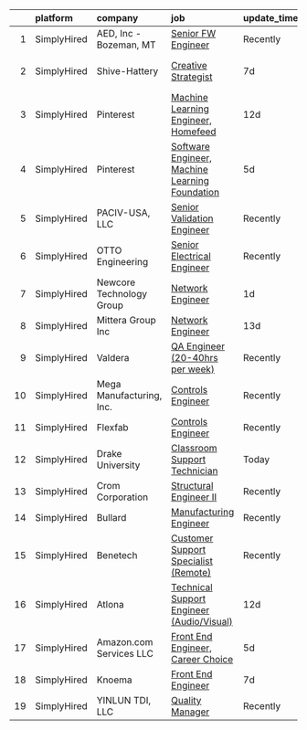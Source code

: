 

|    | platform    | company                  | job                                                                                                                                                        | update_time   | location                        |
|---:|:------------|:-------------------------|:-----------------------------------------------------------------------------------------------------------------------------------------------------------|:--------------|:--------------------------------|
|  1 | SimplyHired | AED, Inc - Bozeman, MT   | [Senior FW Engineer](https://www.simplyhired.com/job/zINmUZXgScoXXgS_gyiF3t60esMGL8VWIM8nJ8Kv2CvxPHXAK-fHew?q=visual+engineer)                             | Recently      | Bozeman, MT                     |
|  2 | SimplyHired | Shive-Hattery            | [Creative Strategist](https://www.simplyhired.com/job/sH9Ny9jAK1ywbNOq5k8IXoABLj1d9z469QE57yo9OurSyuwstfWm3g?q=visual+engineer)                            | 7d            | West Des Moines, IA +1 location |
|  3 | SimplyHired | Pinterest                | [Machine Learning Engineer, Homefeed](https://www.simplyhired.com/job/roy06GuquqD_Nf3roSxh6gDIwJkzuUxyb_eTeO_o81goBVwxNLX5Dg?q=visual+engineer)            | 12d           | Remote                          |
|  4 | SimplyHired | Pinterest                | [Software Engineer, Machine Learning Foundation](https://www.simplyhired.com/job/-er4LmsEOyh0la86mNQ-iNIwSqSCgdl37lQG9R7N3qjaTbrG4aQ3tA?q=visual+engineer) | 5d            | Remote                          |
|  5 | SimplyHired | PACIV-USA, LLC           | [Senior Validation Engineer](https://www.simplyhired.com/job/mySio7mSfU3fLYNP59OjKQ9IgnTAo9CiacKIS2VT8UgElH7A5R1t3g?q=visual+engineer)                     | Recently      | Concord, NC                     |
|  6 | SimplyHired | OTTO Engineering         | [Senior Electrical Engineer](https://www.simplyhired.com/job/7bCiP37E8vKP6G1WJBTt4xxDtaI8GgnMkbw61CswepKEHXi3DAO7-Q?q=visual+engineer)                     | Recently      | Carpentersville, IL             |
|  7 | SimplyHired | Newcore Technology Group | [Network Engineer](https://www.simplyhired.com/job/jHkr9_EZNIGDPZxdlK6KS_0mhJFu_vHIUlQaUCPHDnOlnRZ1y-D7Dw?q=visual+engineer)                               | 1d            | Des Moines, IA                  |
|  8 | SimplyHired | Mittera Group Inc        | [Network Engineer](https://www.simplyhired.com/job/8H0MB79ks93ttBNkRyrWU3ds_3GaKvZ9IRKQHBNAWgCi4q2jRYLpgQ?q=visual+engineer)                               | 13d           | Des Moines, IA                  |
|  9 | SimplyHired | Valdera                  | [QA Engineer (20-40hrs per week)](https://www.simplyhired.com/job/Px7S1g5294yIX1imvIY6_GnFzH85keK7yj3OwNwJHVhxsWsTvHsxSA?q=visual+engineer)                | Recently      | United States                   |
| 10 | SimplyHired | Mega Manufacturing, Inc. | [Controls Engineer](https://www.simplyhired.com/job/A-PuLvSL_MSX4LQRH98oIWQQrXj2TQ7eGS_jFvpYgV-Fy8o4GRfiNw?q=visual+engineer)                              | Recently      | Rockford, IL                    |
| 11 | SimplyHired | Flexfab                  | [Controls Engineer](https://www.simplyhired.com/job/2gFI6opsyTVUh0gHOENnlRP6IrDRrC9oiciqVdP6V4S9ETuCV4aPtQ?q=visual+engineer)                              | Recently      | Hastings, MI                    |
| 12 | SimplyHired | Drake University         | [Classroom Support Technician](https://www.simplyhired.com/job/9iL9D6X3EEsw4goMG7RaLiKiEjn-L4vRUEqgVGtcWiVaVReKvZsL3w?q=visual+engineer)                   | Today         | Des Moines, IA                  |
| 13 | SimplyHired | Crom Corporation         | [Structural Engineer II](https://www.simplyhired.com/job/_BvelAkuqzHO1DrJ-URNUdGMF2adOr3MasrKEx9ql3PeqnHINbK_0A?q=visual+engineer)                         | Recently      | Gainesville, FL                 |
| 14 | SimplyHired | Bullard                  | [Manufacturing Engineer](https://www.simplyhired.com/job/HA6LOzvvHyqR1qdolmF2J9YLLEYqCrt3305EyFYjD-Y31pLzZfaUaw?q=visual+engineer)                         | Recently      | Lexington, KY                   |
| 15 | SimplyHired | Benetech                 | [Customer Support Specialist (Remote)](https://www.simplyhired.com/job/dnifouyn3gY6Qbbu8NxhJodpDLWMiaoxWVwtTUaMPsalE1vjK-yCbA?q=visual+engineer)           | Recently      | Remote                          |
| 16 | SimplyHired | Atlona                   | [Technical Support Engineer (Audio/Visual)](https://www.simplyhired.com/job/miDzvPgxEBOMJ0zSOzdJQIzWyG7tkR0RZioogvguReoJDvSPW03shg?q=visual+engineer)      | 12d           | Remote                          |
| 17 | SimplyHired | Amazon.com Services LLC  | [Front End Engineer, Career Choice](https://www.simplyhired.com/job/CNyrOgAjIUjDxuSskO9Y5viq_k5IKNcEUxk7OsAWs1YeXsRRuBfQ-w?q=visual+engineer)              | 5d            | Remote                          |
| 18 | SimplyHired | Knoema                   | [Front End Engineer](https://www.simplyhired.com/job/-oydbeoXc585p--f8Nqpw6KzfEgBAEJ82ct6BfkTYXLkaZz6XVZAvQ?q=visual+engineer)                             | 7d            | Remote                          |
| 19 | SimplyHired | YINLUN TDI, LLC          | [Quality Manager](https://www.simplyhired.com/job/bS9DahBbE-M-Zqx8b60dxGp6PvA2lbshFg36ppbN4R_sgVzdysvwSw?q=visual+engineer)                                | Recently      | Morton, IL                      |